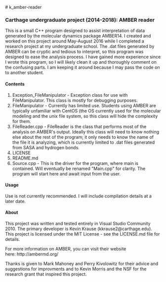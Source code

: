 <p># k_amber-reader</p>
<h3><strong>Carthage undergraduate project (2014-2018): AMBER reader</strong></h3>
<p>This is a small C++ program designed to assist interpretation of data generated by the molecular dynamics package AMBER14. I created and worked on this project around May-August 2016 while I completed a research project at my undergraduate school. The .dat files generated by AMBER can be cryptic and tedious to interpret, so this program was designed to ease the analysis process. I have gained more experience since I wrote this program, so I will likely clean it up and thoroughly comment on the confusing parts. I am keeping it around because I may pass the code on to another student.</p>
<h4><strong>Contents</strong></h4>
<ol>
<li>Exception_FileManipulator - Exception class for use with FileManipulator. This class is mostly for debugging purposes.</li>
<li>FileManipulator - Currently has limited use. Students using AMBER are typically unfamiliar with CentOS (the OS currently used for the molecular modeling and the unix file system, so this class will hide the complexity for them.</li>
<li>FileReader.cpp - FileReader is the class that performs most of the analysis on AMBER's output. Ideally this class will need to know nothing else about the rest of the program; it only needs to know the name of the file it is analyzing, which is currently limited to .dat files generated from SASA and hydrogen bonds.</li>
<li>LICENSE</li>
<li>README.md</li>
<li>Source.cpp - This is the driver for the program, where main is contained. Will eventually be renamed "Main.cpp" for clarity. The program will start here and await input from the user.</li>
</ol>
<h4><strong>Usage</strong></h4>
<p>Use is not currently recommended. I will include compilation details at a later date.</p>
<h4><strong>About</strong></h4>
<p>This project was written and tested entirely in Visual Studio Community 2010. The primary developer is Kevin Krause (kkrause2@carthage.edu). This project is licensed under the MIT License - see the LICENSE.md file for details.</p>
<p>For more information on AMBER, you can visit their website here:&nbsp;http://ambermd.org/</p>
<p>Thanks is given to Mark Mahoney and Perry Kivolowitz for their advice and suggestions for improvments and to Kevin Morris and the NSF for the research grant that inspired this project.</p>